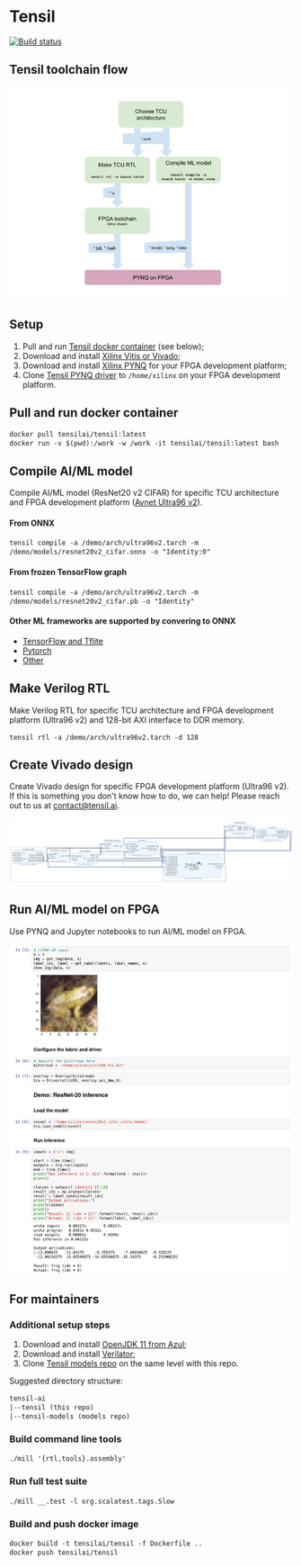 Tensil
==========================

[![Build status](https://badge.buildkite.com/e44156260ed9775ea72699e45cb394526ea7db24b09c4059aa.svg?branch=master)](https://buildkite.com/tensil/build)

## Tensil toolchain flow

![Flow](/doc/flow.png)

## Setup

1. Pull and run [Tensil docker container](https://hub.docker.com/r/tensilai/tensil) (see below);
2. Download and install [Xilinx Vitis or Vivado](https://www.xilinx.com/support/download.html);
3. Download and install [Xilinx PYNQ](http://www.pynq.io/board.html) for your FPGA development platform;
4. Clone [Tensil PYNQ driver](https://github.com/tensil-ai/tensil-drivers) to `/home/xilinx` on your FPGA development platform.

## Pull and run docker container

```
docker pull tensilai/tensil:latest
docker run -v $(pwd):/work -w /work -it tensilai/tensil:latest bash
```

## Compile AI/ML model

Compile AI/ML model (ResNet20 v2 CIFAR) for specific TCU architecture and FPGA development platform ([Avnet Ultra96 v2](https://www.avnet.com/wps/portal/us/products/avnet-boards/avnet-board-families/ultra96-v2/)).

#### From ONNX

```
tensil compile -a /demo/arch/ultra96v2.tarch -m /demo/models/resnet20v2_cifar.onnx -o "Identity:0"
```

#### From frozen TensorFlow graph

```
tensil compile -a /demo/arch/ultra96v2.tarch -m /demo/models/resnet20v2_cifar.pb -o "Identity"
```

#### Other ML frameworks are supported by convering to ONNX

- [TensorFlow and Tflite](https://github.com/onnx/tensorflow-onnx/blob/master/README.md)
- [Pytorch](https://pytorch.org/docs/stable/onnx.html)
- [Other](https://onnx.ai/supported-tools.html)


## Make Verilog RTL

Make Verilog RTL for specific TCU architecture and FPGA development platform (Ultra96 v2) and 128-bit AXI interface to DDR memory.

```
tensil rtl -a /demo/arch/ultra96v2.tarch -d 128
```

## Create Vivado design

Create Vivado design for specific FPGA development platform (Ultra96 v2). If this is something you don't know how to do, we can help! Please reach out to us at [contact@tensil.ai](mailto:contact@tensil.ai).

![Ultra96 v2 design](/doc/ultra96v2_design.png)

## Run AI/ML model on FPGA

Use PYNQ and Jupyter notebooks to run AI/ML model on FPGA.

![Resnet on PYNQ](/doc/resnet20_on_pynq.png)

## For maintainers

### Additional setup steps

1. Download and install [OpenJDK 11 from Azul](https://www.azul.com/downloads/?version=java-11-lts&package=jdk);
2. Download and install [Verilator](https://verilator.org/guide/latest/install.html);
3. Clone [Tensil models repo](https://github.com/tensil-ai/tensil-models) on the same level with this repo.

Suggested directory structure:

```
tensil-ai
|--tensil (this repo)
|--tensil-models (models repo)
```

### Build command line tools

```
./mill '{rtl,tools}.assembly'
```

### Run full test suite

```
./mill __.test -l org.scalatest.tags.Slow
```

### Build and push docker image

```
docker build -t tensilai/tensil -f Dockerfile ..
docker push tensilai/tensil
```